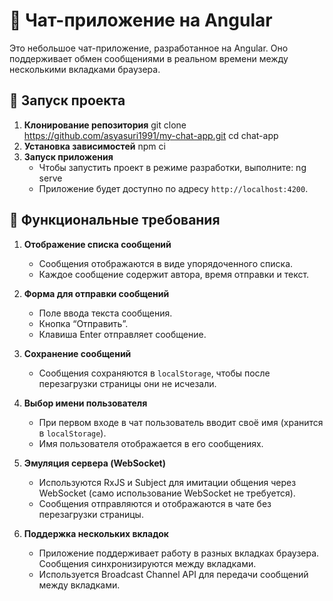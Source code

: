 # 💬 Чат-приложение на Angular

Это небольшое чат-приложение, разработанное на Angular. Оно поддерживает обмен сообщениями в реальном времени между несколькими вкладками браузера.

## 🚀 Запуск проекта

1. **Клонирование репозитория**
   git clone https://github.com/asyasuri1991/my-chat-app.git
   cd chat-app
2. **Установка зависимостей**
   npm ci
3. **Запуск приложения**
   - Чтобы запустить проект в режиме разработки, выполните:
   ng serve
   - Приложение будет доступно по адресу `http://localhost:4200`.
   
## 📌 Функциональные требования

1. **Отображение списка сообщений**
   - Сообщения отображаются в виде упорядоченного списка.
   - Каждое сообщение содержит автора, время отправки и текст.

2. **Форма для отправки сообщений**
   - Поле ввода текста сообщения.
   - Кнопка “Отправить”.
   - Клавиша Enter отправляет сообщение.

3. **Сохранение сообщений**
   - Сообщения сохраняются в `localStorage`, чтобы после перезагрузки страницы они не исчезали.

4. **Выбор имени пользователя**
   - При первом входе в чат пользователь вводит своё имя (хранится в `localStorage`).
   - Имя пользователя отображается в его сообщениях.

5. **Эмуляция сервера (WebSocket)**
   - Используются RxJS и Subject для имитации общения через WebSocket (само использование WebSocket не требуется).
   - Сообщения отправляются и отображаются в чате без перезагрузки страницы.

6. **Поддержка нескольких вкладок**
   - Приложение поддерживает работу в разных вкладках браузера. Сообщения синхронизируются между вкладками.
   - Используется Broadcast Channel API для передачи сообщений между вкладками.
